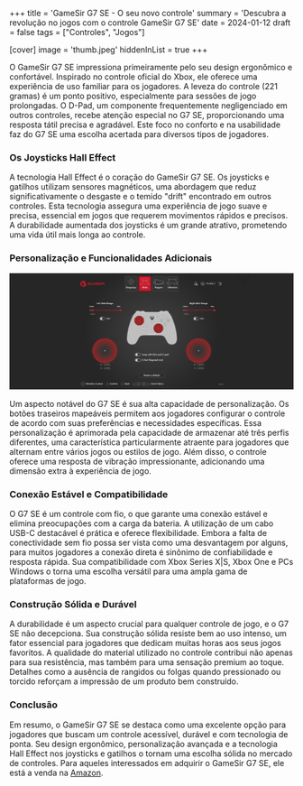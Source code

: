 +++
title = 'GameSir G7 SE - O seu novo controle'
summary = 'Descubra a revolução no jogos com o controle GameSir G7 SE'
date = 2024-01-12
draft = false
tags = ["Controles", "Jogos"]

[cover]
image = 'thumb.jpeg'
hiddenInList = true
+++

O GameSir G7 SE impressiona primeiramente pelo seu design ergonômico e confortável. Inspirado no controle oficial do Xbox, ele oferece uma experiência de uso familiar para os jogadores. A leveza do controle (221 gramas) é um ponto positivo, especialmente para sessões de jogo prolongadas. O D-Pad, um componente frequentemente negligenciado em outros controles, recebe atenção especial no G7 SE, proporcionando uma resposta tátil precisa e agradável. Este foco no conforto e na usabilidade faz do G7 SE uma escolha acertada para diversos tipos de jogadores.

### Os Joysticks Hall Effect

A tecnologia Hall Effect é o coração do GameSir G7 SE. Os joysticks e gatilhos utilizam sensores magnéticos, uma abordagem que reduz significativamente o desgaste e o temido "drift" encontrado em outros controles. Esta tecnologia assegura uma experiência de jogo suave e precisa, essencial em jogos que requerem movimentos rápidos e precisos. A durabilidade aumentada dos joysticks é um grande atrativo, prometendo uma vida útil mais longa ao controle.

### Personalização e Funcionalidades Adicionais

![regular](software.jpeg)

Um aspecto notável do G7 SE é sua alta capacidade de personalização. Os botões traseiros mapeáveis permitem aos jogadores configurar o controle de acordo com suas preferências e necessidades específicas. Essa personalização é aprimorada pela capacidade de armazenar até três perfis diferentes, uma característica particularmente atraente para jogadores que alternam entre vários jogos ou estilos de jogo. Além disso, o controle oferece uma resposta de vibração impressionante, adicionando uma dimensão extra à experiência de jogo.

### Conexão Estável e Compatibilidade

O G7 SE é um controle com fio, o que garante uma conexão estável e elimina preocupações com a carga da bateria. A utilização de um cabo USB-C destacável é prática e oferece flexibilidade. Embora a falta de conectividade sem fio possa ser vista como uma desvantagem por alguns, para muitos jogadores a conexão direta é sinônimo de confiabilidade e resposta rápida. Sua compatibilidade com Xbox Series X|S, Xbox One e PCs Windows o torna uma escolha versátil para uma ampla gama de plataformas de jogo.

### Construção Sólida e Durável

A durabilidade é um aspecto crucial para qualquer controle de jogo, e o G7 SE não decepciona. Sua construção sólida resiste bem ao uso intenso, um fator essencial para jogadores que dedicam muitas horas aos seus jogos favoritos. A qualidade do material utilizado no controle contribui não apenas para sua resistência, mas também para uma sensação premium ao toque. Detalhes como a ausência de rangidos ou folgas quando pressionado ou torcido reforçam a impressão de um produto bem construído.

### Conclusão

Em resumo, o GameSir G7 SE se destaca como uma excelente opção para jogadores que buscam um controle acessível, durável e com tecnologia de ponta. Seu design ergonômico, personalização avançada e a tecnologia Hall Effect nos joysticks e gatilhos o tornam uma escolha sólida no mercado de controles. Para aqueles interessados em adquirir o GameSir G7 SE, ele está a venda na [Amazon](https://amzn.to/4aVuBY5).
